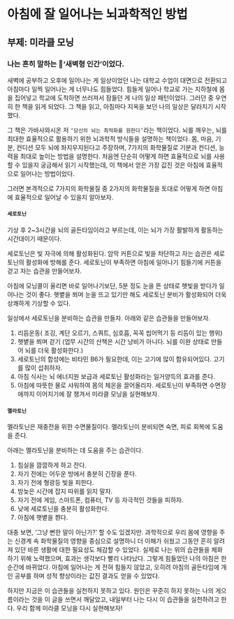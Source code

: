 # 아침에 잘 일어나는 뇌과학적인 방법
## 부제: 미라클 모닝

### 나는 흔히 말하는 🌙‘새벽형 인간’이었다. 
새벽에 공부하고 오후에 일어나는 게 일상이었던 나는 대학교 수업이 대면으로 전환되고 아침마다 일찍 일어나는 게 너무나도 힘들었다. 힘들게 일어나 학교로 가는 지하철에 몸을 집어넣고 학교에 도착하면 쓰러져서 잠들던 게 나의 일상 패턴이었다. 그러던 중 우연히 한 책을 읽게 되었다. 그 책을 읽고, 아침마다 지옥을 보던 나의 일상은 달라지기 시작했다. 

그 책은 가바사와시온 저 `‘당신의 뇌는 최적화를 원한다’`라는 책이었다. 뇌를 깨우는, 뇌를 최대한 효율적으로 활용하기 위한 뇌과학적 방식들을 설명하는 책이었다. 몸, 마음, 기분, 컨디션 모두 뇌에 좌지우지된다고 주장하며, 7가지의 화학물질로 기분과 컨디션, 능력을 최대로 높이는 방법을 설명한다. 처음엔 단순히 어떻게 하면 효율적으로 뇌를 사용할 수 있을지 궁금해서 읽기 시작했는데, 이 책에서 얻은 가장 값진 것은 아침에 효율적으로 일어나는 방법이었다.

그러면 본격적으로 7가지의 화학물질 중 2가지의 화학물질을 토대로 어떻게 하면 아침에 효율적으로 일어날 수 있을지 알아보자.

#### `세로토닌`
기상 후 2~3시간을 뇌의 골든타임이라고 부르는데, 이는 뇌가 가장 활발하게 활동하는 시간대이기 때문이다. 

세로토닌은 빛 자극에 의해 활성화된다. 암막 커튼으로 빛을 차단하고 자는 습관은 세로토닌의 활성화에 방해를 준다. 세로토닌이 부족하면 아침에 일어나기 힘들기에 커튼을 걷고 자는 습관을 만들어보자.

아침에 모닝콜이 울리면 바로 일어나기보단, 5분 정도 눈을 뜬 상태로 햇빛을 받다가 일어나는 것이 좋다. 햇볕을 쬐며 눈을 뜨고 있기만 해도 세로토닌 분비가 활성화되어 더욱 상쾌하게 기상할 수 있다.

일상에서 세로토닌을 분비하는 습관을 만들자. 아래와 같은 습관들을 만들어보자.
1.	리듬운동( 조깅, 계단 오르기, 스쿼트, 심호흡, 꼭꼭 씹어먹기 등 리듬이 있는 행위)
2.	햇볕을 쬐며 걷기 (업무 시간의 산책은 시간 낭비가 아니다. 뇌를 이완 상태로 만들어 뇌를 더욱 활성화한다.)
3.	세로토닌의 합성에는 비타민 B6가 필요한데, 이는 고기에 많이 함유되어있다. 고기를 많이 섭취하자.
4.	아침 식사는 뇌 에너지원 보급과 세로토닌 활성화라는 일거양득의 효과를 준다.
5.	아침에 따뜻한 물로 샤워하여 몸의 체온을 끌어올리자.
세로토닌이 부족하면 수면장애까지 이어지기에 잘 챙겨서 미라클 모닝을 실현해보자.

#### `멜라토닌`
멜라토닌은 재충전을 위한 수면물질이다. 멜라토닌이 분비되면 숙면, 피로 회복에 도움을 준다.

아래는 멜라토닌을 분비하는 데 도움을 주는 습관이다.
1.	침실을 깜깜하게 하고 잔다.
2.	자기 전에는 어두운 방에서 충분히 긴장을 푼다.
3.	자기 전에 형광등 빛을 피한다.
4.	밤늦은 시간에 잡지 따위를 읽지 말자.
5.	자기 전에 게임, 스마트폰, 컴퓨터, TV 등 자극적인 것들을 피하자.
6.	낮에 세로토닌을 충분히 활성화한다.
7.	아침에 햇볕을 쬔다.

대충 보면, ‘그냥 뻔한 말이 아닌가?’ 할 수도 있겠지만. 과학적으로 우리 몸에 영향을 주는 신경계 속 화학물질의 영향을 중심으로 설명하니 더 이해가 쉬웠고 그동안 흔히 알려져 있던 바른 생활에 대한 필요성도 체감할 수 있었다. 실제로 나는 위의 습관들을 체화하기 위해 노력했으며, 효과는 생각보다 빨리 나타났다. 그렇게 힘들었던 나의 아침은 한순간에 바뀌었다. 아침에 일어나는 게 전혀 힘들지 않았고, 오히려 아침의 골든타임에 개인 공부를 하며 성적 향상이라는 값진 결과도 얻을 수 있었다.

하지만 지금은 이 습관들을 실천하지 못하고 있다. 원인은 꾸준히 하지 못하는 나의 게으름이라는 것을 이 글을 쓰면서 깨달았고, 내일부터 나는 다시 이 습관들을 실천하려고 한다. 우리 함께 미라클 모닝을 다시 실현해보자!
